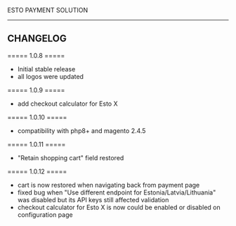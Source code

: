 ESTO PAYMENT SOLUTION

-------------
CHANGELOG
-------------

===== 1.0.8 =====

* Initial stable release
* all logos were updated


===== 1.0.9 =====

* add checkout calculator for Esto X


===== 1.0.10 =====

* compatibility with php8+ and magento 2.4.5


===== 1.0.11 =====

* "Retain shopping cart" field restored

===== 1.0.12 =====

* cart is now restored when navigating back from payment page
* fixed bug when "Use different endpoint for Estonia/Latvia/Lithuania" was disabled but its API keys still affected validation
* checkout calculator for Esto X is now could be enabled or disabled on configuration page
